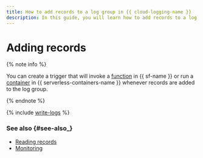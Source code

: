```yaml
---
title: How to add records to a log group in {{ cloud-logging-name }}
description: In this guide, you will learn how to add records to a log group in {{ cloud-logging-name }}.
---
```


# Adding records

{% note info %}

You can create a trigger that will invoke a [function](../../functions/operations/trigger/cloud-logging-trigger-create.md) in {{ sf-name }} or run a [container](../../serverless-containers/operations/cloud-logging-trigger-create.md) in {{ serverless-containers-name }} whenever records are added to the log group.

{% endnote %}

{% include [write-logs](../../_includes/logging/write-logs.md) %}


### See also {#see-also_}

- [Reading records](read-logs.md)
- [Monitoring](monitoring.md)